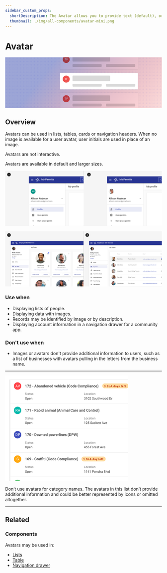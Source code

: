 ```yaml
---
sidebar_custom_props:
  shortDescription: The Avatar allows you to provide text (default), or an image, to represent an entity.
  thumbnail: ./img/all-components/avatar-mini.png
---
```


# Avatar

<ComponentVisual storybookUrl="https://forge.tylerdev.io/main/?path=/story/components-avatar--default">

![](./images/avatar.png)

</ComponentVisual>

## Overview

Avatars can be used in lists, tables, cards or navigation headers.  When no image is available for a user avatar, user initials are used in place of an image. 

Avatars are not interactive.

Avatars are available in default and larger sizes.  

<ImageBlock padded={false} caption="1. An image avatar can customize a profile header in a navigation drawer. 2. When no image is available, initials are used instead.">

![Image of an auto-suggest providing suggested searches.](./images/avatar-types.png)

</ImageBlock>

<ImageBlock padded={false} caption="1. Larger avatars may be used in cards. Use images when they are likely to be available and the profiles are likely to be familiar. 2. Smaller avatars may be used in lists and tables.">

![Image of an auto-suggest providing suggested searches.](./images/avatar-pages.png)

</ImageBlock>

### Use when 

- Displaying lists of people.
- Displaying data with images.
- Records may be identified by image or by description.
- Displaying account information in a navigation drawer for a community app. 

### Don't use when 

- Images or avatars don't provide additional information to users, such as a list of businesses with avatars pulling in the letters from the business name. 

---

<DoDontGrid>
  <DoDontRow>
  <DoDontImage>

![Forge logo](./images/avatar-dont.png)

  </DoDontImage>
  </DoDontRow>
  <DoDontRow>
    <DoDont type="dont">
      Don’t use avatars for category names. The avatars in this list don’t provide additional information and could be better represented by icons or omitted altogether.
    </DoDont>
  </DoDontRow>
</DoDontGrid>

---

## Related

### Components

Avatars may be used in:

- [Lists](/components/lists/list)
- [Table](/components/table-data/table)
- [Navigation drawer](/components/drawer)

